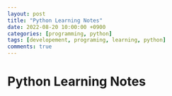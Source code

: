 ```yaml
---
layout: post
title: "Python Learning Notes"
date: 2022-08-20 10:00:00 +0900
categories: [programming, python]
tags: [developement, programing, learning, python]
comments: true
---
```


# Python Learning Notes

